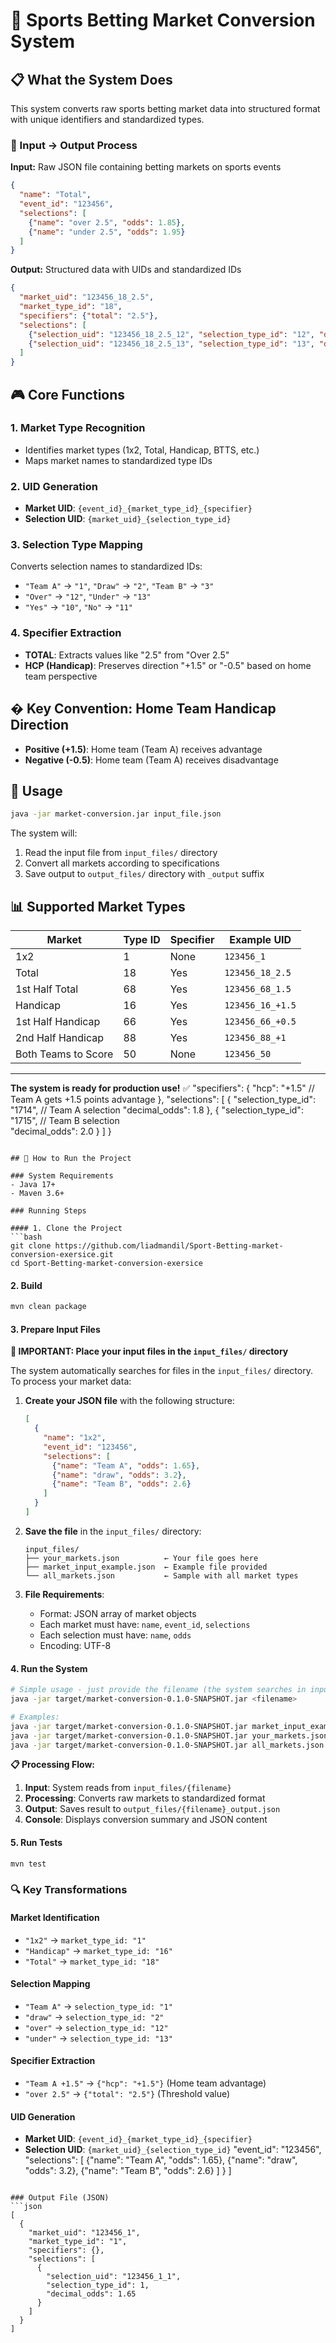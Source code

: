 # 🎯 Sports Betting Market Conversion System

## 📋 What the System Does

This system converts raw sports betting market data into structured format with unique identifiers and standardized types.

### 🔄 Input → Output Process

**Input:** Raw JSON file containing betting markets on sports events
```json
{
  "name": "Total",
  "event_id": "123456",
  "selections": [
    {"name": "over 2.5", "odds": 1.85},
    {"name": "under 2.5", "odds": 1.95}
  ]
}
```

**Output:** Structured data with UIDs and standardized IDs
```json
{
  "market_uid": "123456_18_2.5",
  "market_type_id": "18",
  "specifiers": {"total": "2.5"},
  "selections": [
    {"selection_uid": "123456_18_2.5_12", "selection_type_id": "12", "decimal_odds": 1.85},
    {"selection_uid": "123456_18_2.5_13", "selection_type_id": "13", "decimal_odds": 1.95}
  ]
}
```

## 🎮 Core Functions

### 1. **Market Type Recognition**
- Identifies market types (1x2, Total, Handicap, BTTS, etc.)
- Maps market names to standardized type IDs

### 2. **UID Generation**
- **Market UID**: `{event_id}_{market_type_id}_{specifier}`
- **Selection UID**: `{market_uid}_{selection_type_id}`

### 3. **Selection Type Mapping**
Converts selection names to standardized IDs:
- `"Team A"` → `"1"`, `"Draw"` → `"2"`, `"Team B"` → `"3"`
- `"Over"` → `"12"`, `"Under"` → `"13"`
- `"Yes"` → `"10"`, `"No"` → `"11"`

### 4. **Specifier Extraction**
- **TOTAL**: Extracts values like "2.5" from "Over 2.5"
- **HCP (Handicap)**: Preserves direction "+1.5" or "-0.5" based on home team perspective

## � Key Convention: Home Team Handicap Direction

- **Positive (+1.5)**: Home team (Team A) receives advantage
- **Negative (-0.5)**: Home team (Team A) receives disadvantage

## 🚀 Usage

```bash
java -jar market-conversion.jar input_file.json
```

The system will:
1. Read the input file from `input_files/` directory
2. Convert all markets according to specifications
3. Save output to `output_files/` directory with `_output` suffix

## 📊 Supported Market Types

| Market | Type ID | Specifier | Example UID |
|--------|---------|-----------|-------------|
| 1x2 | 1 | None | `123456_1` |
| Total | 18 | Yes | `123456_18_2.5` |
| 1st Half Total | 68 | Yes | `123456_68_1.5` |
| Handicap | 16 | Yes | `123456_16_+1.5` |
| 1st Half Handicap | 66 | Yes | `123456_66_+0.5` |
| 2nd Half Handicap | 88 | Yes | `123456_88_+1` |
| Both Teams to Score | 50 | None | `123456_50` |

---

**The system is ready for production use!** ✅
  "specifiers": {
    "hcp": "+1.5"  // Team A gets +1.5 points advantage
  },
  "selections": [
    {
      "selection_type_id": "1714",  // Team A selection
      "decimal_odds": 1.8
    },
    {
      "selection_type_id": "1715",  // Team B selection  
      "decimal_odds": 2.0
    }
  ]
}
```

## 🚀 How to Run the Project

### System Requirements
- Java 17+
- Maven 3.6+

### Running Steps

#### 1. Clone the Project
```bash
git clone https://github.com/liadmandil/Sport-Betting-market-conversion-exersice.git
cd Sport-Betting-market-conversion-exersice
```

#### 2. Build
```bash
mvn clean package
```


#### 3. Prepare Input Files

**📁 IMPORTANT: Place your input files in the `input_files/` directory**

The system automatically searches for files in the `input_files/` directory. To process your market data:

1. **Create your JSON file** with the following structure:
   ```json
   [
     {
       "name": "1x2",
       "event_id": "123456",
       "selections": [
         {"name": "Team A", "odds": 1.65},
         {"name": "draw", "odds": 3.2},
         {"name": "Team B", "odds": 2.6}
       ]
     }
   ]
   ```

2. **Save the file** in the `input_files/` directory:
   ```
   input_files/
   ├── your_markets.json          ← Your file goes here
   ├── market_input_example.json  ← Example file provided
   └── all_markets.json           ← Sample with all market types
   ```

3. **File Requirements**:
   - Format: JSON array of market objects
   - Each market must have: `name`, `event_id`, `selections`
   - Each selection must have: `name`, `odds`
   - Encoding: UTF-8

#### 4. Run the System
```bash
# Simple usage - just provide the filename (the system searches in input_files/)
java -jar target/market-conversion-0.1.0-SNAPSHOT.jar <filename>

# Examples:
java -jar target/market-conversion-0.1.0-SNAPSHOT.jar market_input_example.json
java -jar target/market-conversion-0.1.0-SNAPSHOT.jar your_markets.json
java -jar target/market-conversion-0.1.0-SNAPSHOT.jar all_markets.json
```

**📋 Processing Flow:**
1. **Input**: System reads from `input_files/{filename}`
2. **Processing**: Converts raw markets to standardized format
3. **Output**: Saves result to `output_files/{filename}_output.json`
4. **Console**: Displays conversion summary and JSON content


#### 5. Run Tests
```bash
mvn test
```

### 🔍 Key Transformations

#### **Market Identification**
- `"1x2"` → `market_type_id: "1"`
- `"Handicap"` → `market_type_id: "16"`
- `"Total"` → `market_type_id: "18"`

#### **Selection Mapping**
- `"Team A"` → `selection_type_id: "1"`
- `"draw"` → `selection_type_id: "2"`
- `"over"` → `selection_type_id: "12"`
- `"under"` → `selection_type_id: "13"`

#### **Specifier Extraction**
- `"Team A +1.5"` → `{"hcp": "+1.5"}` (Home team advantage)
- `"over 2.5"` → `{"total": "2.5"}` (Threshold value)

#### **UID Generation**
- **Market UID**: `{event_id}_{market_type_id}_{specifier}`
- **Selection UID**: `{market_uid}_{selection_type_id}`
    "event_id": "123456",
    "selections": [
      {"name": "Team A", "odds": 1.65},
      {"name": "draw", "odds": 3.2},
      {"name": "Team B", "odds": 2.6}
    ]
  }
]
```

### Output File (JSON)
```json
[
  {
    "market_uid": "123456_1",
    "market_type_id": "1",
    "specifiers": {},
    "selections": [
      {
        "selection_uid": "123456_1_1",
        "selection_type_id": 1,
        "decimal_odds": 1.65
      }
    ]
  }
]
```